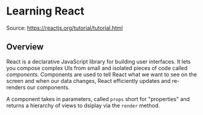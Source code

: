 # Learning React
Source: https://reactjs.org/tutorial/tutorial.html

## Overview
React is a declarative JavaScript library for building user interfaces. It lets you compose complex UIs from small and isolated pieces of code called _components_. Components are used to tell React what we want to see on the screen and when our data changes, React efficiently updates and re-renders our components.

A component takes in parameters, called `props` short for "properties" and returns a hierarchy of views to dsiplay via the `render` method.
